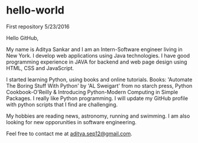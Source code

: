# hello-world
First repository 5/23/2016

Hello GitHub,

My name is Aditya Sankar and I am an Intern-Software engineer living in New York. I develop web applications using Java technologies. I have good programming experience in JAVA for backend and web page design using HTML, CSS and JavaScript.

I started learning Python, using books and online tutorials. Books: 'Automate The Boring Stuff With Python' by 'AL Sweigart' from no starch press, Python Cookbook-O'Reilly & Introducing Python-Modern Computing in Simple Packages. 
I really like Python programming. I will update my GitHub profile with python scripts that I find are challenging. 

My hobbies are reading news, astronomy, running and swimming. 
I am also looking for new opporunities in software engineering. 

Feel free to contact me at aditya.sep12@gmail.com. 
